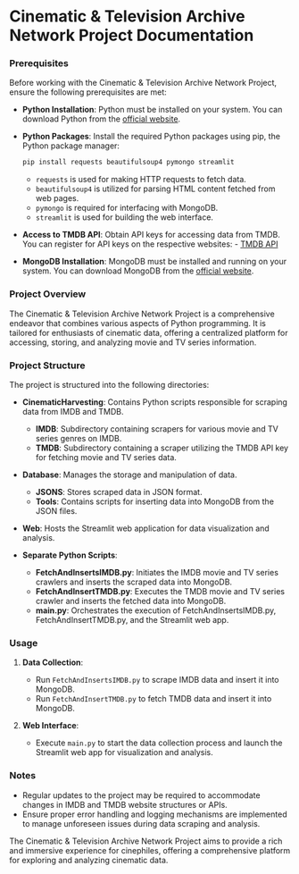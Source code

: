 # Cinematic & Television Archive Network Project Documentation


### Prerequisites
Before working with the Cinematic & Television Archive Network Project, ensure the following prerequisites are met:

- **Python Installation**: Python must be installed on your system. You can download Python from the [official website](https://www.python.org/downloads/).
- **Python Packages**: Install the required Python packages using pip, the Python package manager:
    ```bash
    pip install requests beautifulsoup4 pymongo streamlit
    ```
    - `requests` is used for making HTTP requests to fetch data.
    - `beautifulsoup4` is utilized for parsing HTML content fetched from web pages.
    - `pymongo` is required for interfacing with MongoDB.
    - `streamlit` is used for building the web interface.
- **Access to TMDB API**: Obtain API keys for accessing data from TMDB. You can register for API keys on the respective websites:
      - [TMDB API](https://www.themoviedb.org/documentation/api)

- **MongoDB Installation**: MongoDB must be installed and running on your system. You can download MongoDB from the [official website](https://www.mongodb.com/try/download/community).

### Project Overview
The Cinematic & Television Archive Network Project is a comprehensive endeavor that combines various aspects of Python programming. It is tailored for enthusiasts of cinematic data, offering a centralized platform for accessing, storing, and analyzing movie and TV series information.

### Project Structure
The project is structured into the following directories:

- **CinematicHarvesting**: Contains Python scripts responsible for scraping data from IMDB and TMDB.
    - **IMDB**: Subdirectory containing scrapers for various movie and TV series genres on IMDB.
    - **TMDB**: Subdirectory containing a scraper utilizing the TMDB API key for fetching movie and TV series data.

- **Database**: Manages the storage and manipulation of data.
    - **JSONS**: Stores scraped data in JSON format.
    - **Tools**: Contains scripts for inserting data into MongoDB from the JSON files.

- **Web**: Hosts the Streamlit web application for data visualization and analysis.

- **Separate Python Scripts**:
    - **FetchAndInsertsIMDB.py**: Initiates the IMDB movie and TV series crawlers and inserts the scraped data into MongoDB.
    - **FetchAndInsertTMDB.py**: Executes the TMDB movie and TV series crawler and inserts the fetched data into MongoDB.
    - **main.py**: Orchestrates the execution of FetchAndInsertsIMDB.py, FetchAndInsertTMDB.py, and the Streamlit web app.

### Usage
1. **Data Collection**:
   - Run `FetchAndInsertsIMDB.py` to scrape IMDB data and insert it into MongoDB.
   - Run `FetchAndInsertTMDB.py` to fetch TMDB data and insert it into MongoDB.

2. **Web Interface**:
   - Execute `main.py` to start the data collection process and launch the Streamlit web app for visualization and analysis.

### Notes
- Regular updates to the project may be required to accommodate changes in IMDB and TMDB website structures or APIs.
- Ensure proper error handling and logging mechanisms are implemented to manage unforeseen issues during data scraping and analysis.

The Cinematic & Television Archive Network Project aims to provide a rich and immersive experience for cinephiles, offering a comprehensive platform for exploring and analyzing cinematic data.
